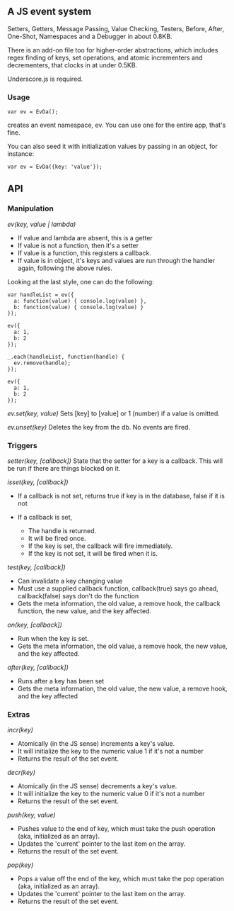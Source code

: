 ## A JS event system

Setters, Getters, Message Passing, Value Checking, Testers, Before, After, One-Shot, Namespaces and a Debugger in about 0.8KB.

There is an add-on file too for higher-order abstractions, which includes regex finding of keys, set operations, and atomic incrementers and decrementers, that clocks in at under 0.5KB.

Underscore.js is required.

### Usage

    var ev = EvDa();

creates an event namespace, ev. You can use one for the entire app, that's fine.

You can also seed it with initialization values by passing in an object, for instance:

    var ev = EvDa({key: 'value'});


## API

### Manipulation
*ev(key, value | lambda)* 

 * If value and lambda are absent, this is a getter
 * If value is not a function, then it's a setter
 * If value is a function, this registers a callback.
 * If value is in object, it's keys and values are run through the handler again, following the above rules.

Looking at the last style, one can do the following:

    var handleList = ev({
      a: function(value) { console.log(value) },
      b: function(value) { console.log(value) }
    });

    ev({
      a: 1,
      b: 2
    });

    _.each(handleList, function(handle) {
      ev.remove(handle);
    });

    ev({
      a: 1,
      b: 2
    });

*ev.set(key, value)* Sets [key] to [value] or 1 (number) if a value is omitted.

*ev.unset(key)* Deletes the key from the db. No events are fired.

### Triggers

*setter(key, [callback])* State that the setter for a key is a callback. This will
be run if there are things blocked on it.

*isset(key, [callback])* 

 * If a callback is not set, returns true if key is in the database, false if it is not
 * If a callback is set,

   * The handle is returned.
   * It will be fired once.  
   * If the key is set, the callback will fire immediately.  
   * If the key is not set, it will be fired when it is.

*test(key, [callback])* 

 * Can invalidate a key changing value
 * Must use a supplied callback function, callback(true) says go ahead, callback(false) says don't do the function
 * Gets the meta information, the old value, a remove hook, the callback function, the new value, and the key affected.

*on(key, [callback])*

 * Run when the key is set.
 * Gets the meta information, the old value, a remove hook, the new value, and the key affected.

*after(key, [callback])* 

 * Runs after a key has been set
 * Gets the meta information, the old value, the new value, a remove hook, and the key affected


### Extras
*incr(key)*

 * Atomically (in the JS sense) increments a key's value. 
 * It will initialize the key to the numeric value 1 if it's not a number
 * Returns the result of the set event.

*decr(key)*

 * Atomically (in the JS sense) decrements a key's value. 
 * It will initialize the key to the numeric value 0 if it's not a number
 * Returns the result of the set event.

*push(key, value)* 

 * Pushes value to the end of key, which must take the push operation (aka, initialized as an array).  
 * Updates the 'current' pointer to the last item on the array. 
 * Returns the result of the set event.

*pop(key)* 

 * Pops a value off the end of the key, which must take the pop operation (aka, initialized as an array).
 * Updates the 'current' pointer to the last item on the array. 
 * Returns the result of the set event.
